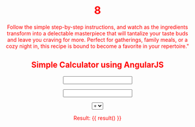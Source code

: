 # 8
 Follow the simple step-by-step instructions, and watch as the ingredients transform into a delectable masterpiece that will tantalize your taste buds and leave you craving for more. Perfect for gatherings, family meals, or a cozy night in, this recipe is bound to become a favorite in your repertoire."
<html>
<head>
<h2> Simple Calculator using AngularJS</h2>
</head>
<script src= "https://ajax.googleapis.com/ajax/libs/angularjs/1.3.14/angular.min.js">
</script>
<style>
body{font: 12px/20px 'Lucida Grande' Tahoma, Verdana, sans-serif;
  color: red;
  text-align: center;
}
</style>
<script>
angular.module('CalculatorApp', []).controller('CalculatorController', function($scope) {
        $scope.result = function() {
            if ($scope.operator == '+') {
                return $scope.a + $scope.b;
            }
            if ($scope.operator == '-') {
                return $scope.a - $scope.b;
            }
            if ($scope.operator == '*') {
                return $scope.a * $scope.b;
            }
            if ($scope.operator == '/') {
                return $scope.a / $scope.b;
            }
        };
    });
</script>
<body>
<div ng-app="CalculatorApp" ng-controller="CalculatorController">
  <p><input type="number" ng-model="a"></p>
  <p><input type="number" ng-model="b"></p>
  <p><select ng-model="operator">
        <option>+</option>
        <option>*</option>
        <option>-</option>
        <option>/</option>
     </select></p>
  <p>Result: {{ result() }}</p>
 </div>
</body></html>

